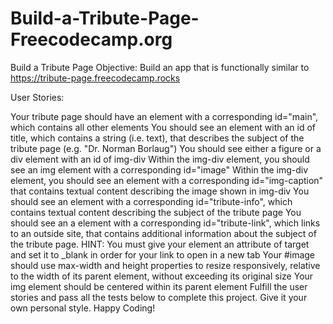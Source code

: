 # Build-a-Tribute-Page-Freecodecamp.org
Build a Tribute Page
Objective: Build an app that is functionally similar to https://tribute-page.freecodecamp.rocks

User Stories:

Your tribute page should have an element with a corresponding id="main", which contains all other elements
You should see an element with an id of title, which contains a string (i.e. text), that describes the subject of the tribute page (e.g. "Dr. Norman Borlaug")
You should see either a figure or a div element with an id of img-div
Within the img-div element, you should see an img element with a corresponding id="image"
Within the img-div element, you should see an element with a corresponding id="img-caption" that contains textual content describing the image shown in img-div
You should see an element with a corresponding id="tribute-info", which contains textual content describing the subject of the tribute page
You should see an a element with a corresponding id="tribute-link", which links to an outside site, that contains additional information about the subject of the tribute page. HINT: You must give your element an attribute of target and set it to _blank in order for your link to open in a new tab
Your #image should use max-width and height properties to resize responsively, relative to the width of its parent element, without exceeding its original size
Your img element should be centered within its parent element
Fulfill the user stories and pass all the tests below to complete this project. Give it your own personal style. Happy Coding!

